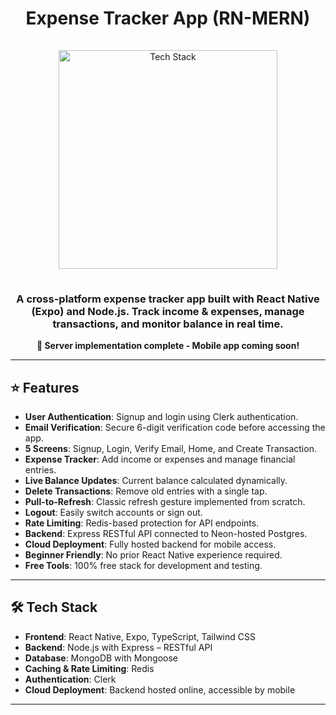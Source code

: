 <h1 align="center">Expense Tracker App (RN-MERN)</h1>

<div align="center">
  <a href="https://github.com/soumadip-dev">
    <img src="https://skillicons.dev/icons?i=react,typescript,tailwindcss,nodejs,express,mongodb,redis,github" alt="Tech Stack" width="350" style="padding: 15px 0;">
  </a>
</div>

<h3 align="center">
  A cross-platform expense tracker app built with React Native (Expo) and Node.js. Track income & expenses, manage transactions, and monitor balance in real time.
</h3>

<p align="center"><strong>🚀 Server implementation complete - Mobile app coming soon!</strong></p>

---

## ⭐ Features

- **User Authentication**: Signup and login using Clerk authentication.
- **Email Verification**: Secure 6-digit verification code before accessing the app.
- **5 Screens**: Signup, Login, Verify Email, Home, and Create Transaction.
- **Expense Tracker**: Add income or expenses and manage financial entries.
- **Live Balance Updates**: Current balance calculated dynamically.
- **Delete Transactions**: Remove old entries with a single tap.
- **Pull-to-Refresh**: Classic refresh gesture implemented from scratch.
- **Logout**: Easily switch accounts or sign out.
- **Rate Limiting**: Redis-based protection for API endpoints.
- **Backend**: Express RESTful API connected to Neon-hosted Postgres.
- **Cloud Deployment**: Fully hosted backend for mobile access.
- **Beginner Friendly**: No prior React Native experience required.
- **Free Tools**: 100% free stack for development and testing.

---

## 🛠️ Tech Stack

- **Frontend**: React Native, Expo, TypeScript, Tailwind CSS
- **Backend**: Node.js with Express – RESTful API
- **Database**: MongoDB with Mongoose
- **Caching & Rate Limiting**: Redis
- **Authentication**: Clerk
- **Cloud Deployment**: Backend hosted online, accessible by mobile

---

<!--
## 🛠️ Installation & Setup

### Prerequisites

- Node.js (v18 or higher)
- npm or yarn
- Expo CLI (`npm install -g expo-cli`)
- Neon PostgreSQL database
- Redis server

### Setup

1. **Clone the repository**

   ```bash
   git clone https://github.com/soumadip-dev/ExpenseTracker-RN-PERN.git
   cd ExpenseTracker-RN-PERN
````

2. **Backend Setup**

   ```bash
   cd server
   npm install
   ```

   Create a `.env` file in the `server` directory with:

   ```env
   PORT=8080
   DATABASE_URL=<YOUR_NEON_POSTGRES_URL>
   REDIS_URL=<YOUR_REDIS_URL>
   JWT_SECRET=<YOUR_SECRET_KEY>
   NODE_ENV=development
   ```

3. **Frontend Setup**

   ```bash
   cd ../client
   npm install
   ```

   Create a `.env` file in the `client` directory with:

   ```env
   VITE_BACKEND_URL=<YOUR_BACKEND_URL>
   CLERK_PUBLISHABLE_KEY=<YOUR_CLERK_PUBLISHABLE_KEY>
   ```

4. **Run the Application**

   - Backend (Terminal 1):

     ```bash
     cd server
     npm run dev
     ```

   - Frontend (Terminal 2):

     ```bash
     cd ../client
     expo start
     ```
-->
